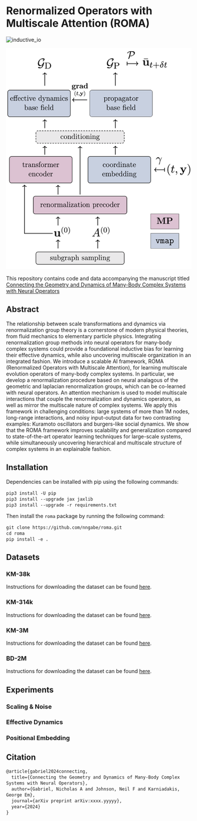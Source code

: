 # Renormalized Operators with Multiscale Attention (ROMA)

<img width="953" alt="inductive_io" src="https://github.com/nngabe/roma/figures/ROMA_simple.pdf">

![master_figure-2|200](figures/ROMA_simple.png)

This repository contains code and data accompanying the manuscript titled [Connecting the Geometry and Dynamics of Many-Body Complex Systems with Neural Operators](https://arxiv.org/abs/xxxx.yyyyy)

## Abstract

The relationship between scale transformations and dynamics via renormalization group theory is a cornerstone of modern physical theories, from fluid mechanics to elementary particle physics. Integrating renormalization group methods into neural operators for many-body complex systems could provide a foundational inductive bias for learning their effective dynamics, while also uncovering multiscale organization in an integrated fashion.
We introduce a scalable AI framework, ROMA (Renormalized Operators with Multiscale Attention), for learning multiscale evolution operators of many-body complex systems. In particular, we develop a renormalization procedure based on neural analagous of the geometric and laplacian renormalization groups, which can be co-learned with neural operators. An attention mechanism is used to model multiscale interactions that couple the renormalization and dynamics operators, as well as mirror the multiscale nature of complex systems.  We apply this framework in challenging conditions: large systems of more than 1M nodes, long-range interactions, and noisy input-output data for two contrasting examples: Kuramoto oscillators and burgers-like social dynamics. We show that the ROMA framework improves scalability and generalization compared to state-of-the-art operator learning techniques for large-scale systems, while simultaneously uncovering hierarchical and multiscale structure of complex systems in an explainable fashion.


## Installation

Dependencies can be installed with pip using the following commands:

```
pip3 install -U pip
pip3 install --upgrade jax jaxlib
pip3 install --upgrade -r requirements.txt
```

Then install the `roma` package by running the following command:

```
git clone https://github.com/nngabe/roma.git
cd roma
pip install -e .
```


## Datasets

### KM-38k 

Instructions for downloading the dataset can be found [here](./examples/README.md).

### KM-314k 

Instructions for downloading the dataset can be found [here](./examples/README.md).

### KM-3M 

Instructions for downloading the dataset can be found [here](./examples/README.md).

### BD-2M

Instructions for downloading the dataset can be found [here](./examples/README.md).

## Experiments

### Scaling & Noise

### Effective Dynamics

### Positional Embedding


## Citation
    @article{gabriel2024connecting,
      title={Connecting the Geometry and Dynamics of Many-Body Complex Systems with Neural Operators},
      author={Gabriel, Nicholas A and Johnson, Neil F and Karniadakis, George Em},
      journal={arXiv preprint arXiv:xxxx.yyyyy},
      year={2024}
    }
